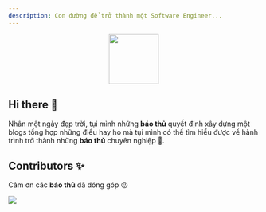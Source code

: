 ```yaml
---
description: Con đường để trở thành một Software Engineer...
---
```


<div id="header" align="center">
  <img src="https://media.giphy.com/media/M9gbBd9nbDrOTu1Mqx/giphy.gif" width="100"/>
</div>

## Hi there 👋

Nhân một ngày đẹp trời, tụi mình những **báo thủ** quyết định xây dựng một blogs tổng hợp những điều hay ho mà tụi mình có thể tìm hiểu được về hành trình trở thành những **báo thủ** chuyên nghiệp :muscle:.

## Contributors ✨
Cảm ơn các **báo thủ** đã đóng góp 😜

<a href="https://github.com/The-UTech/become-a-software-engineer/graphs/contributors">
  <img src="https://contrib.rocks/image?repo=The-UTech/become-a-software-engineer" />
</a>
